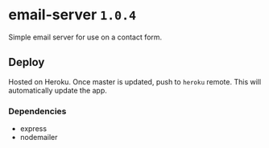 # email-server `1.0.4`
Simple email server for use on a contact form.

## Deploy
Hosted on Heroku. Once master is updated, push to `heroku` remote. This will automatically update the app.

### Dependencies
* express
* nodemailer
